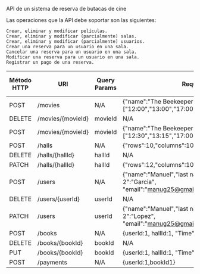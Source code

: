 API de un sistema de reserva de butacas de cine

Las operaciones que la API debe soportar son las siguientes:

    Crear, eliminar y modificar películas.
    Crear, eliminar y modificar (parcialmente) salas.
    Crear, eliminar y modificar (parcialmente) usuarios.
    Crear una reserva para un usuario en una sala.
    Cancelar una reserva para un usuario en una sala.
    Modificar una reserva para un usuario en una sala.
    Registrar un pago de una reserva.

| Método HTTP | URI               | Query Params | Request Body                                                                                                      | Response Body  | Códigos HTTP de respuesta |
|-------------|-------------------|--------------|-------------------------------------------------------------------------------------------------------------------|----------------|---------------------------|
| POST        | /movies           | N/A          | {"name":"The Beekeeper", "hall":[1,3],"Time":["12:00","13:00","17:00"]}                                           | {"MovieId":1}  | 201,400,500               |
| DELETE      | /movies/{movieId} | movieId      | N/A                                                                                                               | N/A            | 200,400,500               |
| POST        | /movies/{movieId} | movieId      | {"name":"The Beekeeper", "hall":[1,3],"Time":["12:30","13:15","17:00"]}                                           | N/A            | 201,400,500               |
| POST        | /halls            | N/A          | {"rows":10,"columns":10}                                                                                          | {"hallId":1}   | 201,400,500               |
| DELETE      | /halls/{hallId}   | hallId       | N/A                                                                                                               | N/A            | 200,400,500               |
| PATCH       | /halls/{hallId}   | hallId       | {"rows":12,"columns":10}                                                                                          | N/A            | 201,400,500               |
| POST        | /users            | N/A          | {"name":"Manuel","last name 1":"Garcia","last name 2":"Garcia", "email":"manug25@gmail.com","phone":"666.555.444" | {"userId":1}   | 201,400,500               |
| DELETE      | /users/{userId}   | userId       | N/A                                                                                                               | N/A            | 200,400,500               |
| PATCH       | /users            | userId       | {"name":"Manuel","last name 1":"Garcia","last name 2":"Lopez", "email":"manug25@gmail.com","phone":"666.555.444"  | {"userId":1}   | 201,400,500               |
| POST        | /books            | N/A          | {userId:1, hallId:1, "Time":"12:30",row:3,column:5                                                                | bookId         | 201,400,500               |
| DELETE      | /books/{bookId}   | bookId       | N/A                                                                                                               | N/A            | 200,400,500               |
| PUT         | /books/{bookId}   | bookId       | {userId:1, hallId:1, "Time":"13:15",row:3,column:5                                                                | N/A            | 201,400,500               |
| POST        | /payments         | N/A          | {userId:1,bookId1}                                                                                                | paymentId      | 200,400,500               |

